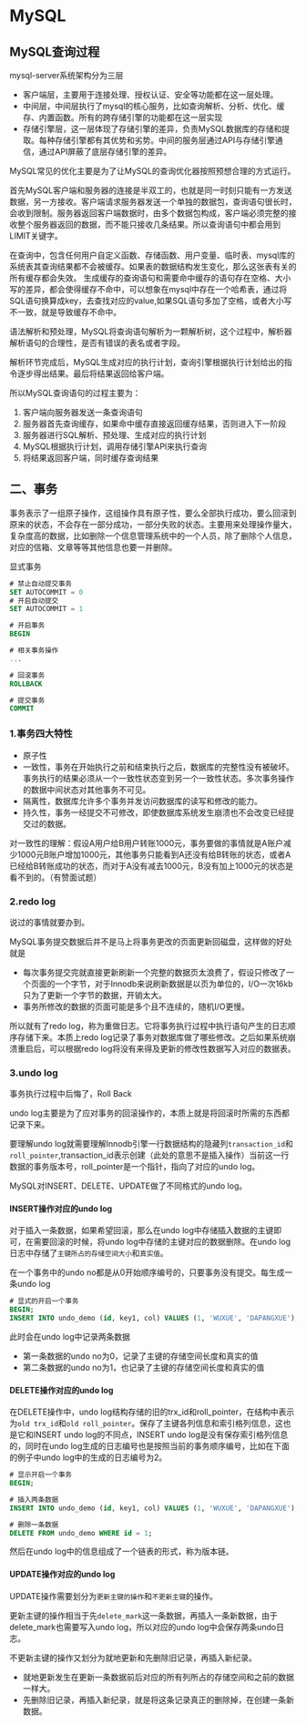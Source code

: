 # MySQL

## MySQL查询过程

mysql-server系统架构分为三层
+ 客户端层，主要用于连接处理、授权认证、安全等功能都在这一层处理。
+ 中间层，中间层执行了mysql的核心服务，比如查询解析、分析、优化、缓存、内置函数。所有的跨存储引擎的功能都在这一层实现
+ 存储引擎层，这一层体现了存储引擎的差异，负责MySQL数据库的存储和提取。每种存储引擎都有其优势和劣势。中间的服务层通过API与存储引擎通信，通过API屏蔽了底层存储引擎的差异。

MySQL常见的优化主要是为了让MySQL的查询优化器按照预想合理的方式运行。

首先MySQL客户端和服务器的连接是半双工的，也就是同一时刻只能有一方发送数据，另一方接收。客户端请求服务器发送一个单独的数据包，查询语句很长时，会收到限制。服务器返回客户端数据时，由多个数据包构成，客户端必须完整的接收整个服务器返回的数据，而不能只接收几条结果。所以查询语句中都会用到LIMIT关键字。

在查询中，包含任何用户自定义函数、存储函数、用户变量、临时表、mysql库的系统表其查询结果都不会被缓存。如果表的数据结构发生变化，那么这张表有关的所有缓存都会失效。
生成缓存的查询语句和需要命中缓存的语句存在空格、大小写的差异，都会使得缓存不命中，可以想象在mysql中存在一个哈希表，通过将SQL语句换算成key，去查找对应的value,如果SQL语句多加了空格，或者大小写不一致，就是导致缓存不命中。

语法解析和预处理，MySQL将查询语句解析为一颗解析树，这个过程中，解析器解析语句的合理性，是否有错误的表名或者字段。

解析环节完成后，MySQL生成对应的执行计划，查询引擎根据执行计划给出的指令逐步得出结果。最后将结果返回给客户端。

所以MySQL查询语句的过程主要为：
1. 客户端向服务器发送一条查询语句
2. 服务器首先查询缓存，如果命中缓存直接返回缓存结果，否则进入下一阶段
3. 服务器进行SQL解析、预处理、生成对应的执行计划
4. MySQL根据执行计划，调用存储引擎API来执行查询
5. 将结果返回客户端，同时缓存查询结果

## 二、事务

事务表示了一组原子操作，这组操作具有原子性，要么全部执行成功，要么回滚到原来的状态，不会存在一部分成功，一部分失败的状态。主要用来处理操作量大，复杂度高的数据，比如删除一个信息管理系统中的一个人员，除了删除个人信息，对应的信箱、文章等等其他信息也要一并删除。

显式事务

```SQL
# 禁止自动提交事务
SET AUTOCOMMIT = 0
# 开启自动提交
SET AUTOCOMMIT = 1
```

```SQL
# 开启事务
BEGIN

# 相关事务操作
...

# 回滚事务
ROLLBACK

# 提交事务
COMMIT
```

### 1.事务四大特性

+ 原子性
+ 一致性，事务在开始执行之前和结束执行之后，数据库的完整性没有被破坏。事务执行的结果必须从一个一致性状态变到另一个一致性状态。多次事务操作的数据中间状态对其他事务不可见。
+ 隔离性，数据库允许多个事务并发访问数据库的读写和修改的能力。
+ 持久性，事务一经提交不可修改，即使数据库系统发生崩溃也不会改变已经提交过的数据。

对一致性的理解：假设A用户给B用户转账1000元，事务要做的事情就是A账户减少1000元B账户增加1000元，其他事务只能看到A还没有给B转账的状态，或者A已经给B转账成功的状态，而对于A没有减去1000元，B没有加上1000元的状态是看不到的。（有赞面试题）

### 2.redo log

说过的事情就要办到。

MySQL事务提交数据后并不是马上将事务更改的页面更新回磁盘，这样做的好处就是

+ 每次事务提交完就直接更新刷新一个完整的数据页太浪费了，假设只修改了一个页面的一个字节，对于Innodb来说刷新数据是以页为单位的，I/O一次16kb只为了更新一个字节的数据，开销太大。
+ 事务所修改的数据的页面可能是多个且不连续的，随机I/O更慢。

所以就有了redo log，称为重做日志。它将事务执行过程中执行语句产生的日志顺序存储下来。本质上redo log记录了事务对数据库做了哪些修改。之后如果系统崩溃重启后，可以根据redo log将没有来得及更新的修改性数据写入对应的数据表。

### 3.undo log

事务执行过程中后悔了，Roll Back

undo log主要是为了应对事务的回滚操作的，本质上就是将回滚时所需的东西都记录下来。

要理解undo log就需要理解Innodb引擎一行数据结构的隐藏列`transaction_id`和`roll_pointer`,transaction_id表示创建（此处的意思不是插入操作）当前这一行数据的事务版本号，roll_pointer是一个指针，指向了对应的undo log。

MySQL对INSERT、DELETE、UPDATE做了不同格式的undo log。

#### INSERT操作对应的undo log

对于插入一条数据，如果希望回滚，那么在undo log中存储插入数据的主键即可，在需要回滚的时候，将undo log中存储的主键对应的数据删除。在undo log日志中存储了`主键所占的存储空间大小`和`真实值`。

在一个事务中的undo no都是从0开始顺序编号的，只要事务没有提交。每生成一条undo log

```SQL
# 显式的开启一个事务
BEGIN;
INSERT INTO undo_demo (id, key1, col) VALUES (1, 'WUXUE', 'DAPANGXUE'),(2, 'HUANGTAO', 'SIPANGZI');
```

此时会在undo log中记录两条数据

+ 第一条数据的undo no为0，记录了主键的存储空间长度和真实的值
+ 第二条数据的undo no为1，也记录了主键的存储空间长度和真实的值

#### DELETE操作对应的undo log

在DELETE操作中，undo log结构存储的旧的trx_id和roll_pointer，在结构中表示为`old trx_id`和`old roll_pointer`。保存了主键各列信息和索引格列信息，这也是它和INSERT undo log的不同点，INSERT undo log是没有保存索引格列信息的，同时在undo log生成的日志编号也是按照当前的事务顺序编号，比如在下面的例子中undo log中的生成的日志编号为2。

```sql
# 显示开启一个事务
BEGIN;

# 插入两条数据
INSERT INTO undo_demo (id, key1, col) VALUES (1, 'WUXUE', 'DAPANGXUE'),(2, 'HUANGTAO', 'SIPANGZI');

# 删除一条数据
DELETE FROM undo_demo WHERE id = 1;
```

然后在undo log中的信息组成了一个链表的形式，称为版本链。

#### UPDATE操作对应的undo log

UPDATE操作需要划分为`更新主键的操作`和`不更新主键`的操作。

更新主键的操作相当于先`delete_mark`这一条数据，再插入一条新数据，由于delete_mark也需要写入undo log，所以对应的undo log中会保存两条undo日志。

不更新主键的操作又划分为就地更新和先删除旧记录，再插入新纪录。

+ 就地更新发生在更新一条数据前后对应的所有列所占的存储空间和之前的数据一样大。
+ 先删除旧记录，再插入新纪录，就是将这条记录真正的删除掉，在创建一条新数据。
